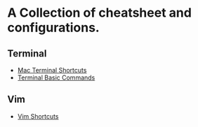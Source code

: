 # A Collection of cheatsheet and configurations.

## Terminal

- [Mac Terminal Shortcuts](terminal/shortcuts.md)
- [Terminal Basic Commands](terminal/basic_commands.md)

## Vim

- [Vim Shortcuts](vim/shortcuts.md)

